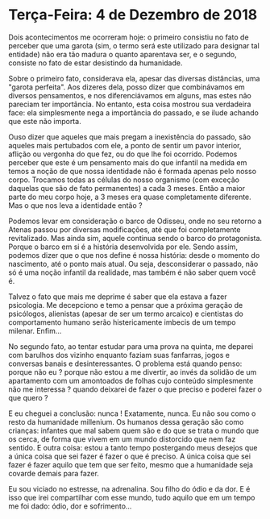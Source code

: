 # Terça-Feira: 4 de Dezembro de 2018

Dois acontecimentos me ocorreram hoje: o primeiro consistiu no fato de perceber que uma garota (sim, o termo será este utilizado para designar tal entidade) não era tão madura o quanto aparentava ser, e o segundo, consiste no fato de estar desistindo da humanidade.

Sobre o primeiro fato, considerava ela, apesar das diversas distâncias, uma "garota perfeita". Aos dizeres dela, posso dizer que combinávamos em diversos pensamentos, e nos diferenciávamos em alguns, mas estes não pareciam ter importância. No entanto, esta coisa mostrou sua verdadeira face: ela simplesmente nega a importância do passado, e se ilude achando que este não importa.

Ouso dizer que aqueles que mais pregam a inexistência do passado, são aqueles mais pertubados com ele, a ponto de sentir um pavor interior, aflição ou vergonha do que fez, ou do que lhe foi ocorrido. Podemos perceber que este é um pensamento mais do que infantil na medida em temos a noção de que nossa identidade não é formada apenas pelo nosso corpo. Trocamos todas as células do nosso organismo (com exceção daquelas que são de fato permanentes) a cada 3 meses. Então a maior parte do meu corpo hoje, a 3 meses era quase completamente diferente. Mas o que nos leva a identidade então ?

Podemos levar em consideração o barco de Odisseu, onde no seu retorno a Atenas passou por diversas modificações, até que foi completamente revitalizado. Mas ainda sim, aquele continua sendo o barco do protagonista. Porque o barco em si é a história desenvolvida por ele. Sendo assim, podemos dizer que o que nos define é nossa história: desde o momento do nascimento, até o ponto mais atual. Ou seja, desconsiderar o passado, não só é uma noção infantil da realidade, mas também é não saber quem você é.

Talvez o fato que mais me deprime é saber que ela estava a fazer psicologia. Me decepciono e temo a pensar que a próxima geração de psicólogos, alienistas (apesar de ser um termo arcaico) e cientistas do comportamento humano serão histericamente imbecis de um tempo milenar. Enfim...

No segundo fato, ao tentar estudar para uma prova na quinta, me deparei com barulhos dos vizinho enquanto faziam suas fanfarras, jogos e conversas banais e desinteressantes. O problema está quando penso: porque não eu ? porque não estou a me divertir, ao invés da solidão de um apartamento com um amontoados de folhas cujo conteúdo simplesmente não me interessa ? quando deixarei de fazer o que preciso e poderei fazer o que quero ?

E eu cheguei a conclusão: nunca ! Exatamente, nunca. Eu não sou como o resto da humanidade millenium. Os humanos dessa geração são como crianças: infantes que mal sabem quem são e do que se trata o mundo que os cerca, de forma que vivem em um mundo distorcido que nem faz sentido. E outra coisa: estou a tanto tempo postergando meus desejos que a única coisa que sei fazer é fazer o que é preciso. A única coisa que sei fazer é fazer aquilo que tem que ser feito, mesmo que a humanidade seja covarde demais para fazer.

Eu sou viciado no estresse, na adrenalina. Sou filho do ódio e da dor. E é isso que irei compartilhar com esse mundo, tudo aquilo que em um tempo me foi dado: ódio, dor e sofrimento...

